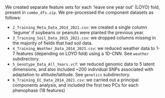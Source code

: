 We created separate feature sets for each 'leave one year out' (LOYO) fold, present in `combo_dfs.zip`. We pre-processed the component datasets as follows:

- `2_Training_Meta_Data_2014_2021.csv`: we created a single column 'legume' if soybeans or peanuts were planted the previous year.
- `3_Training_Soil_Data_2015_2021.csv`: we dropped columns missing in the majority of fields that had soil data.
- `4_Training_Weather_Data_2014_2021.csv`: we reduced weather data to 1-7 features (depending on LOYO fold) using a 1D-CNN. See `weather` subdirectory.
- `5_Genotype_Data_All_Years.vcf`: we reduced genomic data to 5 latent dimensions, and also included ~200 individual SNPs associated with adaptation to altitude/latitude. See `genetics` subdirectory.
- `6_Training_EC_Data_2014_2021.csv`: we carried out a principal components analysis, and included the first two PCs for each phenophase (18 features)
